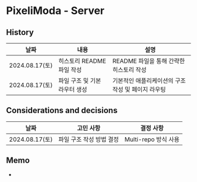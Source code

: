 # PixeliModa - Server

## History

| 날짜           | 내용                          | 설명                                               |
| -------------- | ----------------------------- | -------------------------------------------------- |
| 2024.08.17(토) | 히스토리 README 파일 작성     | README 파일을 통해 간략한 히스토리 작성            |
| 2024.08.17(토) | 파일 구조 및 기본 라우터 생성 | 기본적인 애플리케이션의 구조 작성 및 페이지 라우팅 |

## Considerations and decisions

| 날짜           | 고민 사항                | 결정 사항            |
| -------------- | ------------------------ | -------------------- |
| 2024.08.17(토) | 파일 구조 작성 방법 결정 | Multi-repo 방식 사용 |

## Memo

-
